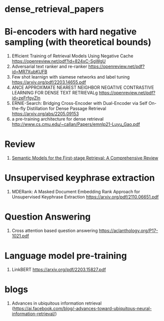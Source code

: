 # dense_retrieval_papers


# Bi-encoders with hard negative sampling (with theoretical bounds)
1.  Efficient Training of Retrieval Models Using Negative Cache <a>https://openreview.net/pdf?id=824xC-SgWgU</a>
2.  Adversarial text ranker and re-ranker <a> https://openreview.net/pdf?id=MR7XubKUFB </a>
3.  Few shot learnign with siamese networks and label tuning <a> https://arxiv.org/pdf/2203.14655.pdf </a>
4.  ANCE APPROXIMATE NEAREST NEIGHBOR NEGATIVE CONTRASTIVE LEARNING FOR DENSE TEXT RETRIEVALg  <a> https://openreview.net/pdf?id=zeFrfgyZln </a> 
5.  ERNIE-Search: Bridging Cross-Encoder with Dual-Encoder via Self On-the-fly Distillation for Dense Passage Retrieval <a> https://arxiv.org/abs/2205.09153 </a>
6.  a pre-training architecture for dense retrieval http://www.cs.cmu.edu/~callan/Papers/emnlp21-Luyu_Gao.pdf
# Review
1. [Semantic Models for the First-stage Retrieval: A Comprehensive Review](https://arxiv.org/abs/2103.04831)
# Unsupervised keyphrase extraction
1.  MDERank: A Masked Document Embedding Rank Approach for Unsupervised Keyphrase Extraction <a>https://arxiv.org/pdf/2110.06651.pdf</a>


#  Question Answering
1.  Cross attention based question answering <a> https://aclanthology.org/P17-1021.pdf </a>
# Language model pre-training
1. LinkBERT <a> https://arxiv.org/pdf/2203.15827.pdf </a>

# blogs
1. Advances in ubiquitous information retrieval (https://ai.facebook.com/blog/-advances-toward-ubiquitous-neural-information-retrieval/)

